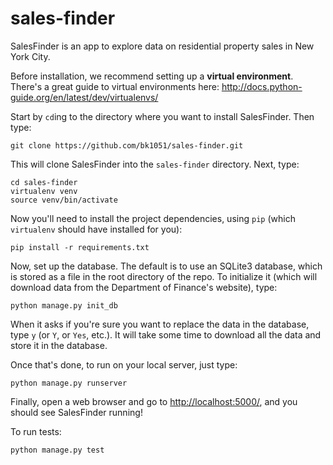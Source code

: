 # sales-finder

SalesFinder is an app to explore data on residential property sales in New York City.

Before installation, we recommend setting up a __virtual environment__. There's a great guide to virtual environments here:
http://docs.python-guide.org/en/latest/dev/virtualenvs/


Start by `cd`ing to the directory where you want to install SalesFinder. Then type:
```
git clone https://github.com/bk1051/sales-finder.git
```

This will clone SalesFinder into the `sales-finder` directory. Next, type:

```
cd sales-finder
virtualenv venv
source venv/bin/activate
```

Now you'll need to install the project dependencies, using `pip` (which `virtualenv` should have installed for you):

```
pip install -r requirements.txt
```

Now, set up the database. The default is to use an SQLite3 database, which is stored as a file in the root directory of the repo. To initialize it (which will download data from the Department of Finance's website), type:

```
python manage.py init_db
```

When it asks if you're sure you want to replace the data in the database, type `y` (or `Y`, or `Yes`, etc.). It will take some time to download all the data and store it in the database.

Once that's done, to run on your local server, just type:
```
python manage.py runserver
```

Finally, open a web browser and go to [http://localhost:5000/](http://localhost:5000/), and you should see SalesFinder running!

To run tests:
```
python manage.py test
```
